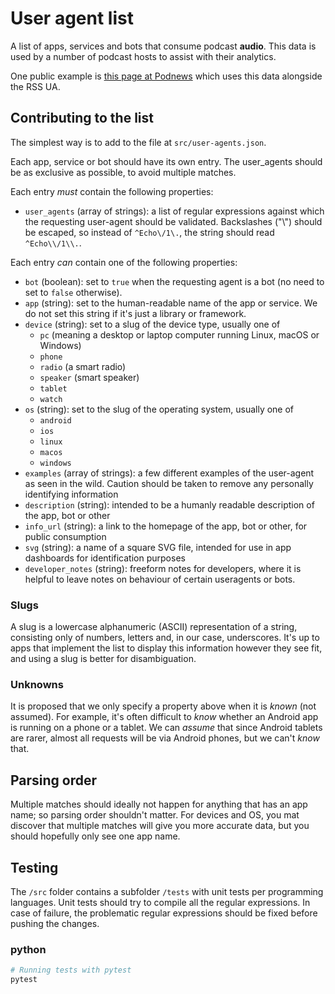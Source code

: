 # User agent list

A list of apps, services and bots that consume podcast **audio**. This data is used by a number of podcast hosts to assist with their analytics.

One public example is [this page at Podnews](https://podnews.net/article/podnews-podcast-stats) which uses this data alongside the RSS UA.

## Contributing to the list

The simplest way is to add to the file at `src/user-agents.json`.

Each app, service or bot should have its own entry. The user_agents should be as exclusive as possible, to avoid multiple matches.

Each entry _must_ contain the following properties:

* `user_agents` (array of strings): a list of regular expressions against which the requesting user-agent
should be validated. Backslashes ("\\") should be escaped, so instead of `^Echo\/1\.`, the string should read `^Echo\\/1\\.`.

Each entry _can_ contain one of the following properties:

* `bot` (boolean): set to `true` when the requesting agent is a bot (no need to set to `false` otherwise).
* `app` (string): set to the human-readable name of the app or service. We do not set this string if it's just a library or framework.
* `device` (string): set to a slug of the device type, usually one of
  * `pc` (meaning a desktop or laptop computer running Linux, macOS or Windows)
  * `phone`
  * `radio` (a smart radio)
  * `speaker` (smart speaker)
  * `tablet`
  * `watch`
* `os` (string): set to the slug of the operating system, usually one of
  * `android`
  * `ios`
  * `linux`
  * `macos`
  * `windows`
* `examples` (array of strings): a few different examples of the user-agent as seen in the wild. Caution should be taken to remove any personally identifying information
* `description` (string): intended to be a humanly readable description of the app, bot or other
* `info_url` (string): a link to the homepage of the app, bot or other, for public consumption
* `svg` (string): a name of a square SVG file, intended for use in app dashboards for identification purposes
* `developer_notes` (string): freeform notes for developers, where it is helpful to leave notes on behaviour of certain useragents or bots.

### Slugs

A slug is a lowercase alphanumeric (ASCII) representation of a string, consisting only of numbers,
letters and, in our case, underscores. It's up to apps that implement the list to display this information
however they see fit, and using a slug is better for disambiguation.

### Unknowns

It is proposed that we only specify a property above when it is _known_ (not assumed). For example, it's often
difficult to _know_ whether an Android app is running on a phone or a tablet. We can _assume_ that since
Android tablets are rarer, almost all requests will be via Android phones, but we can't _know_ that.

## Parsing order

Multiple matches should ideally not happen for anything that has an app name; so parsing order shouldn't matter. For devices and OS, you mat discover that multiple matches will give you more accurate data, but you should hopefully only see one app name.

## Testing

The ```/src``` folder contains a subfolder ```/tests``` with unit tests per programming languages. Unit tests should try to compile all the regular expressions. In case of failure, the problematic regular expressions should be fixed before pushing the changes.

### python

```bash
# Running tests with pytest
pytest
```
